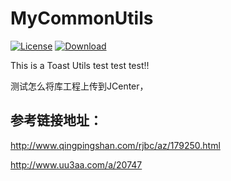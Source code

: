# MyCommonUtils
[![License](https://img.shields.io/badge/license-Apache%202-green.svg)](https://www.apache.org/licenses/LICENSE-2.0)
[![Download](https://api.bintray.com/packages/tangsiyuan/maven/myokhttp/images/download.svg) ](https://bintray.com/ccg201216323/maven/mylibrary/_latestVersion)

This is a Toast Utils test test test!!

测试怎么将库工程上传到JCenter，

## 参考链接地址：
http://www.qingpingshan.com/rjbc/az/179250.html

http://www.uu3aa.com/a/20747